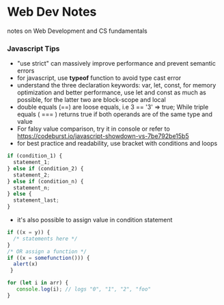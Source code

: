 # Web Dev Notes
notes on  Web Development and  CS fundamentals


### Javascript Tips
- "use strict" can massively improve performance and prevent semantic errors 
- for javascript, use **typeof** function to avoid type cast error
- understand the three declaration keywords: var, let, const, for memory optimization and better performance, use let and const as much as possible, for the latter two are block-scope and local
- double equals (==) are loose equals, i.e 3 == '3' => true; While triple equals ( === ) returns true if both operands are of the same type and value
- For falsy value comparison, try it in console or refer to https://codeburst.io/javascript-showdown-vs-7be792be15b5
- for best practice and readability, use bracket with conditions and loops

```javascript
if (condition_1) {
  statement_1;
} else if (condition_2) {
  statement_2;
} else if (condition_n) {
  statement_n;
} else {
  statement_last;
} 
```
- it's also possible to assign value in condition statement
```javascript
if ((x = y)) {
  /* statements here */
}
/* OR assign a function */
if ((x = somefunction())) {
  alert(x)
 }
```
```javascript
for (let i in arr) {
   console.log(i); // logs "0", "1", "2", "foo"
}
```


